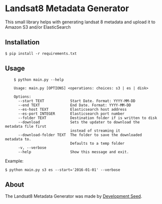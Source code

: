 # Landsat8 Metadata Generator

This small library helps with generating landsat 8 metadata and upload it to Amazon S3 and/or ElasticSearch

## Installation

    $ pip install -r requirements.txt

## Usage

```
    $ python main.py --help

    Usage: main.py [OPTIONS] <operations: choices: s3 | es | disk>

    Options:
      --start TEXT            Start Date. Format: YYYY-MM-DD
      --end TEXT              End Date. Format: YYYY-MM-DD
      --es-host TEXT          Elasticsearch host address
      --es-port INTEGER       Elasticsearch port number
      --folder TEXT           Destination folder if is written to disk
      --download              Sets the updater to download the metadata file first
                              instead of streaming it
      --download-folder TEXT  The folder to save the downloaded metadata to.
                              Defaults to a temp folder
      -v, --verbose
      --help                  Show this message and exit.
```

Example:

    $ python main.py s3 es --start='2016-01-01' --verbose

## About
The Landsat8 Metadata Generator was made by [Development Seed](http://developmentseed.org).
